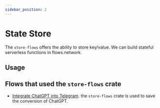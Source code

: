 ```yaml
---
sidebar_position: 2
---
```


# State Store

The `store-flows` offers the ability to store key/value. We can build stateful serverless functions in flows.network.

## Usage

## Flows that used the `store-flows` crate

* [Integrate ChatGPT into Telegram](https://github.com/flows-network/telegram-gpt). the `store-flows` crate is used to save the conversion of ChatGPT.
